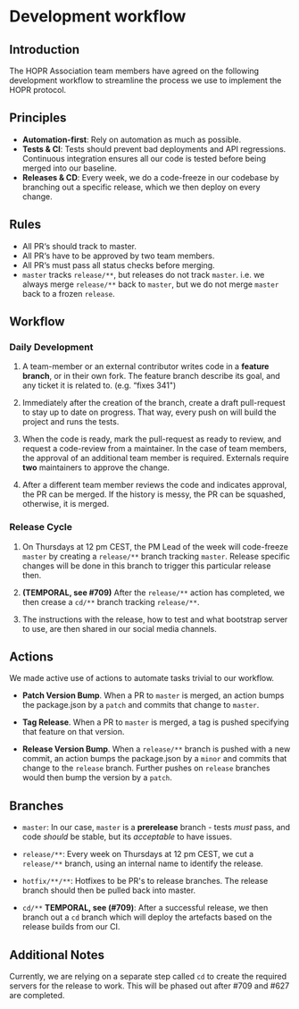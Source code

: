 # Development workflow

## Introduction

The HOPR Association team members have agreed on the following development workflow to streamline the process we use to implement the HOPR protocol.

## Principles

- **Automation-first**: Rely on automation as much as possible.
- **Tests & CI**: Tests should prevent bad deployments and API regressions. Continuous integration ensures all our code is tested before being merged into our baseline.
- **Releases & CD**: Every week, we do a code-freeze in our codebase by branching out a specific release, which we then deploy on every change.

## Rules

- All PR‘s should track to master.
- All PR‘s have to be approved by two team members.
- All PR‘s must pass all status checks before merging.
- `master` tracks `release/**`, but releases do not track `master`. i.e. we always merge `release/**` back to `master`, but we do not merge `master` back to a frozen `release`.

## Workflow

### Daily Development

1. A team-member or an external contributor writes code in a **feature branch**, or in their own fork. The feature branch describe its goal, and any ticket it is related to. (e.g. “fixes 341")

2. Immediately after the creation of the branch, create a draft pull-request to stay up to date on progress. That way, every push on will build the project and runs the tests.

3. When the code is ready, mark the pull-request as ready to review, and request a code-review from a maintainer. In the case of team members, the approval of an additional team member is required. Externals require **two** maintainers to approve the change.

4. After a different team member reviews the code and indicates approval, the PR can be merged. If the history is messy, the PR can be squashed, otherwise, it is merged.

### Release Cycle

1. On Thursdays at 12 pm CEST, the PM Lead of the week will code-freeze `master` by creating a `release/**` branch tracking `master`. Release specific changes will be done in this branch to trigger this particular release then.

2. **(TEMPORAL, see #709)** After the `release/**` action has completed, we then crease a `cd/**` branch tracking `release/**`.

3. The instructions with the release, how to test and what bootstrap server to use, are then shared in our social media channels.

## Actions

We made active use of actions to automate tasks trivial to our workflow.

- **Patch Version Bump**. When a PR to `master` is merged, an action bumps the package.json by a `patch` and commits that change to `master`.

- **Tag Release**. When a PR to `master` is merged, a tag is pushed specifying that feature on that version.

- **Release Version Bump**. When a `release/**` branch is pushed with a new commit, an action bumps the package.json by a `minor` and commits that change to the `release` branch. Further pushes on `release` branches would then bump the version by a `patch`.

## Branches

- `master`: In our case, `master` is a **prerelease** branch - tests _must_ pass, and code _should_ be stable, but its _acceptable_ to have issues.

- `release/**`: Every week on Thursdays at 12 pm CEST, we cut a `release/**` branch, using an internal name to identify the release.

- `hotfix/**/**`: Hotfixes to be PR's to release branches. The release branch should then be pulled back into master.

- `cd/**` **TEMPORAL, see (#709)**: After a successful release, we then branch out a `cd` branch which will deploy the artefacts based on the release builds from our CI.

## Additional Notes

Currently, we are relying on a separate step called `cd` to create the required servers for the release to work. This will be phased out after #709 and #627 are completed.
